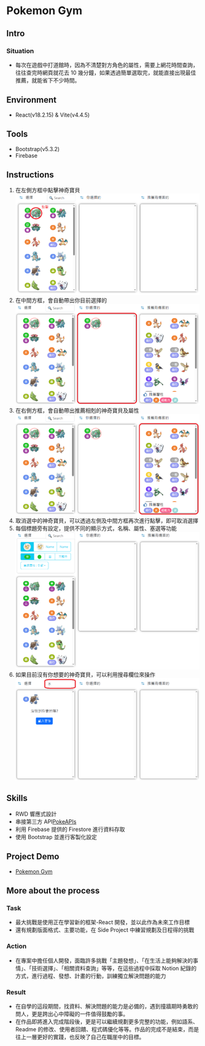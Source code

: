 # Pokemon Gym

## Intro

### Situation

-   每次在遊戲中打道館時，因為不清楚對方角色的屬性，需要上網花時間查詢，往往查完時網頁就花去 10 幾分鐘，如果透過簡單選取完，就能直接出現最佳推薦，就能省下不少時間。

## Environment

-   React(v18.2.15) & Vite(v4.4.5)

## Tools

-   Bootstrap(v5.3.2)
-   Firebase

## Instructions

1. 在左側方框中點擊神奇寶貝
   ![選擇](src/images/instruction-1.png)
2. 在中間方框，會自動帶出你目前選擇的
   ![目前選擇](src/images/instruction-2.png)
3. 在右側方框，會自動帶出推薦相剋的神奇寶貝及屬性
   ![推薦相剋](src/images/instruction-3.png)
4. 取消選中的神奇寶貝，可以透過左側及中間方框再次進行點擊，即可取消選擇
5. 每個標題旁有設定，提供不同的顯示方式，名稱、屬性、塞選等功能
   ![設定功能](src/images/instruction-5.png)
6. 如果目前沒有你想要的神奇寶貝，可以利用搜尋欄位來操作
   ![搜尋功能](src/images/instruction-6.png)

## Skills

-   RWD 響應式設計
-   串接第三方 API[PokeAPIs](https://pokeapi.co/)
-   利用 Firebase 提供的 Firestore 進行資料存取
-   使用 Bootstrap 並進行客製化設定

## Project Demo

-   [Pokemon Gym](https://doubletian-tw.github.io/pokemon-Gym/)

## More about the process

### Task

-   最大挑戰是使用正在學習新的框架-React 開發，並以此作為未來工作目標
-   還有規劃版面格式、主要功能，在 Side Project 中練習規劃及日程得的挑戰

### Action

-   在專案中擔任個人開發，面臨許多挑戰「主題發想」、「在生活上能夠解決的事情」、「技術選擇」、「相關資料查詢」等等，在這些過程中採取 Notion 紀錄的方式，進行過程、發想、計畫的行動，訓練獨立解決問題的能力

### Result

-   在自學的這段期間，找資料、解決問題的能力是必備的，遇到撞牆期時勇敢的問人，更是跨出心中障礙的一件值得鼓勵的事。
-   在作品即將進入完成階段後，更是可以繼續規劃更多完整的功能，例如語系、Readme 的修改、使用者回饋、程式碼優化等等。作品的完成不是結束，而是往上一層更好的實踐，也反映了自己在職崖中的目標。

